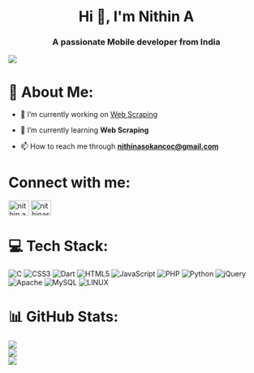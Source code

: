 <h1 align="center">Hi 👋, I'm Nithin A</h1>
<h3 align="center">A passionate Mobile developer from India</h3>

[![](https://visitcount.itsvg.in/api?id=Underemployed&icon=0&color=0)](https://visitcount.itsvg.in)
# 💫 About Me:

- 🔭 I’m currently working on [Web Scraping](https://github.com/Underemployed/QuizApp)

- 🌱 I’m currently learning **Web Scraping**

- 📫 How to reach me through **nithinasokancoc@gmail.com**

# Connect with me:
<p align="left">
<a href="https://linkedin.com/in/nithin-a-06b946256" target="blank"><img align="center" src="https://raw.githubusercontent.com/rahuldkjain/github-profile-readme-generator/master/src/images/icons/Social/linked-in-alt.svg" alt="nithin a" height="30" width="40" /></a>
<a href="https://www.leetcode.com/nithinasokancoc" target="blank"><img align="center" src="https://raw.githubusercontent.com/rahuldkjain/github-profile-readme-generator/master/src/images/icons/Social/leet-code.svg" alt="nithinasokancoc" height="30" width="40" /></a>
</p>

# 💻 Tech Stack:
![C](https://img.shields.io/badge/c-%2300599C.svg?style=for-the-badge&logo=c&logoColor=white) ![CSS3](https://img.shields.io/badge/css3-%231572B6.svg?style=for-the-badge&logo=css3&logoColor=white) ![Dart](https://img.shields.io/badge/dart-%230175C2.svg?style=for-the-badge&logo=dart&logoColor=white) ![HTML5](https://img.shields.io/badge/html5-%23E34F26.svg?style=for-the-badge&logo=html5&logoColor=white) ![JavaScript](https://img.shields.io/badge/javascript-%23323330.svg?style=for-the-badge&logo=javascript&logoColor=%23F7DF1E) ![PHP](https://img.shields.io/badge/php-%23777BB4.svg?style=for-the-badge&logo=php&logoColor=white) ![Python](https://img.shields.io/badge/python-3670A0?style=for-the-badge&logo=python&logoColor=ffdd54) ![jQuery](https://img.shields.io/badge/jquery-%230769AD.svg?style=for-the-badge&logo=jquery&logoColor=white) ![Apache](https://img.shields.io/badge/apache-%23D42029.svg?style=for-the-badge&logo=apache&logoColor=white) ![MySQL](https://img.shields.io/badge/mysql-%2300f.svg?style=for-the-badge&logo=mysql&logoColor=white) ![LINUX](https://img.shields.io/badge/Linux-FCC624?style=for-the-badge&logo=linux&logoColor=black)

# 📊 GitHub Stats:
![](https://github-readme-stats.vercel.app/api?username=Underemployed&theme=dark&hide_border=true&include_all_commits=false&count_private=false)<br/>![](https://github-readme-streak-stats.herokuapp.com/?user=Underemployed&theme=dark&hide_border=true)<br/>![](https://github-readme-stats.vercel.app/api/top-langs/?username=Underemployed&theme=dark&hide_border=true&include_all_commits=false&count_private=false&layout=compact)




